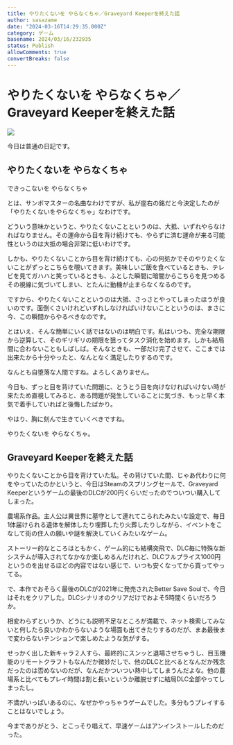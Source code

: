 ```yaml
---
title: やりたくないを やらなくちゃ／Graveyard Keeperを終えた話
author: sasazame
date: "2024-03-16T14:29:35.000Z"
category: ゲーム
basename: 2024/03/16/232935
status: Publish
allowComments: true
convertBreaks: false
---
```

# やりたくないを やらなくちゃ／Graveyard Keeperを終えた話

![](https://cdn-ak.f.st-hatena.com/images/fotolife/s/sasazame/20230908/20230908202155.png)

今日は普通の日記です。

<!-- Extended Body -->

## やりたくないを やらなくちゃ

できっこないを やらなくちゃ

とは、サンボマスターの名曲なわけですが、私が座右の銘だと今決定したのが「やりたくないをやらなくちゃ」なわけです。

どういう意味かというと、やりたくないことというのは、大抵、いずれやらなければなりません。その運命から目を背け続けても、やらずに済む運命が来る可能性というのは大抵の場合非常に低いわけです。

しかも、やりたくないことから目を背け続けても、心の何処かでそのやりたくないことがずっとこちらを覗いてきます。美味しいご飯を食べているときも、テレビを見てガハハと笑っているときも、ふとした瞬間に暗闇からこちらを見つめるその視線に気づいてしまい、とたんに動機が止まらなくなるのです。

ですから、やりたくないことというのは大抵、さっさとやってしまったほうが良いのです。面倒くさいけれどいずれしなければいけないことというのは、まさに今、この瞬間からやるべきなのです。

とはいえ、そんな簡単にいく話ではないのは明白です。私はいつも、完全な期限から逆算して、そのギリギリの期限を狙ってタスク消化を始めます。しかも結局間に合わないこともしばしば。そんなときも、一部だけ完了させて、ここまでは出来たから十分やったと、なんとなく満足したりするのです。

なんとも自堕落な人間ですね。よろしくありません。

今日も、ずっと目を背けていた問題に、とうとう目を向けなければいけない時が来たため直視してみると、ある問題が発生していることに気づき、もっと早く本気で着手していればと後悔したばかり。

やはり、胸に刻んで生きていくべきですね。

やりたくないを やらなくちゃ。

## Graveyard Keeperを終えた話

やりたくないことから目を背けていた私。その背けていた間、じゃあ代わりに何をやっていたのかというと、今日はSteamのスプリングセールで、Graveyard Keeperというゲームの最後のDLCが200円くらいだったのでついつい購入してしまった。

農場系作品。主人公は異世界に墓守として連れてこられたみたいな設定で、毎日1体届けられる遺体を解体したり埋葬したり火葬したりしながら、イベントをこなして街の住人の願いや謎を解決していくみたいなゲーム。

ストーリー的なところはともかく、ゲーム的にも結構突飛で、DLC毎に特殊な新システムが導入されてなかなか楽しめるんだけれど、DLCフルプライス1000円というのを出せるほどの内容ではない感じで、いつも安くなってから買ってやってる。

で、本作でおそらく最後のDLCが2021年に発売されたBetter Save Soulで、今日はそれをクリアした。DLCシナリオのクリアだけでおよそ5時間くらいだろうか。

相変わらずというか、どうにも説明不足なところが満載で、ネット検索してみないと何したら良いかわからないような場面も出てきたりするのだが、まあ最後まで変わらないテンションで楽しめたような気がする。

せっかく出した新キャラ２人すら、最終的にスンッと退場させちゃうし、目玉機能のリモートクラフトもなんだか微妙だしで、他のDLCと比べるとなんだか残念だったのは否めないのだが、なんだかついつい熱中してしまうんだよな。他の農場系と比べてもプレイ時間は割と長いというか離脱せずに結局DLC全部やってしまったし。

不満がいっぱいあるのに、なぜかやっちゃうゲームでした。多分もうプレイすることはないでしょう。

今までありがとう、とこっそり唱えて、早速ゲームはアンインストールしたのだった。